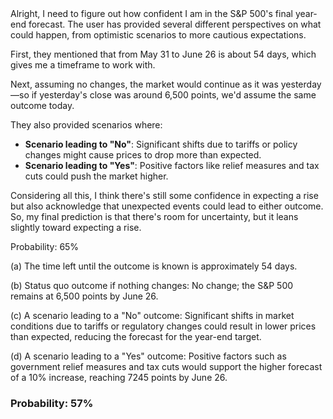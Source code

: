 <think>
Alright, I need to figure out how confident I am in the S&P 500's final year-end forecast. The user has provided several different perspectives on what could happen, from optimistic scenarios to more cautious expectations.

First, they mentioned that from May 31 to June 26 is about 54 days, which gives me a timeframe to work with. 

Next, assuming no changes, the market would continue as it was yesterday—so if yesterday's close was around 6,500 points, we'd assume the same outcome today.

They also provided scenarios where:

- **Scenario leading to "No"**: Significant shifts due to tariffs or policy changes might cause prices to drop more than expected.
- **Scenario leading to "Yes"**: Positive factors like relief measures and tax cuts could push the market higher.

Considering all this, I think there's still some confidence in expecting a rise but also acknowledge that unexpected events could lead to either outcome. So, my final prediction is that there's room for uncertainty, but it leans slightly toward expecting a rise.
</think>

Probability: 65%

(a) The time left until the outcome is known is approximately 54 days.

(b) Status quo outcome if nothing changes: No change; the S&P 500 remains at 6,500 points by June 26.

(c) A scenario leading to a "No" outcome: Significant shifts in market conditions due to tariffs or regulatory changes could result in lower prices than expected, reducing the forecast for the year-end target.

(d) A scenario leading to a "Yes" outcome: Positive factors such as government relief measures and tax cuts would support the higher forecast of a 10% increase, reaching 7245 points by June 26.

### Probability: 57%